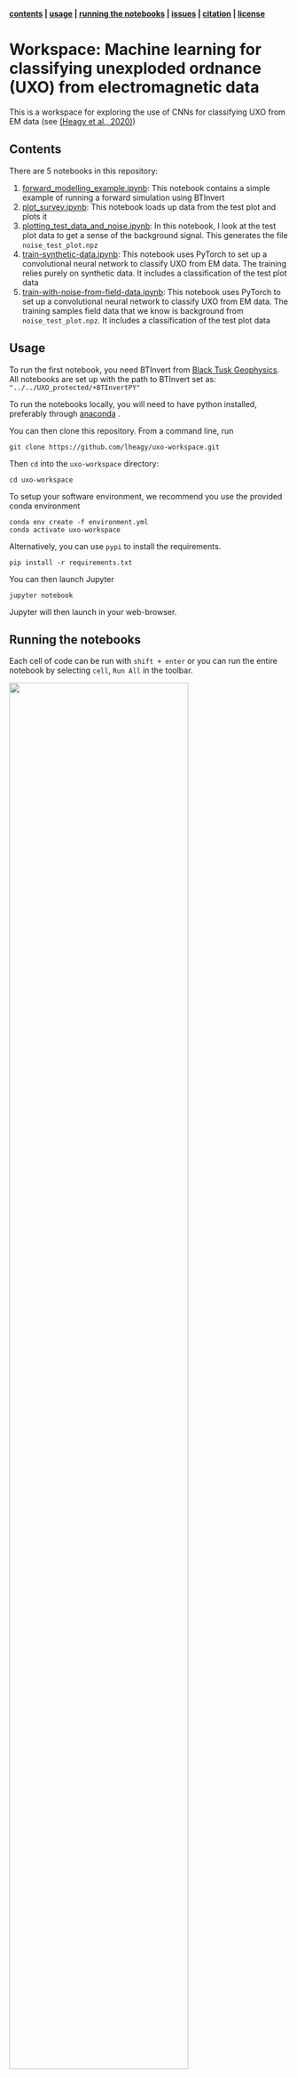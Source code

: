 **[contents](#Contents) | [usage](#Usage) | [running the notebooks](#running-the-notebooks) | [issues](#issues) | [citation](#citation) | [license](#license)**

# Workspace: Machine learning for classifying unexploded ordnance (UXO) from electromagnetic data

This is a workspace for exploring the use of CNNs for classifying UXO from EM data  (see [(Heagy et al., 2020)](./https://github.com/simpeg-research/heagy-et-al-2020-uxo-seg/blob/master/heagy-et-al-seg-2020.pdf))

## Contents

There are 5 notebooks in this repository: 

1. [forward_modelling_example.ipynb](./forward_modelling_example.ipynb): This notebook contains a simple example of running a forward simulation using BTInvert
2. [plot_survey.ipynb](./plot_survey.ipynb): This notebook loads up data from the test plot and plots it
3. [plotting_test_data_and_noise.ipynb](./plotting_test_data_and_noise.ipynb): In this notebook, I look at the test plot data to get a sense of the background signal. This generates the file `noise_test_plot.npz`
4. [train-synthetic-data.ipynb](./train-synthetic-data.ipynb): This notebook uses PyTorch to set up a convolutional neural network to classify UXO from EM data. The training relies purely on synthetic data. It includes a classification of the test plot data
5. [train-with-noise-from-field-data.ipynb](./train-with-noise-from-field-data.ipynb): This notebook uses PyTorch to set up a convolutional neural network to classify UXO from EM data. The training samples field data that we know is background from `noise_test_plot.npz`. It includes a classification of the test plot data

## Usage

To run the first notebook, you need BTInvert from [Black Tusk Geophysics](http://www.btgeophysics.com/). All notebooks are set up with the path to BTInvert set as: `"../../UXO_protected/+BTInvertPY"`

To run the notebooks locally, you will need to have python installed,
preferably through [anaconda](https://www.anaconda.com/download/) .

You can then clone this repository. From a command line, run

```
git clone https://github.com/lheagy/uxo-workspace.git
```

Then `cd` into the `uxo-workspace` directory:

```
cd uxo-workspace
```

To setup your software environment, we recommend you use the provided conda environment

```
conda env create -f environment.yml
conda activate uxo-workspace
```

Alternatively, you can use `pypi` to install the requirements. 

```
pip install -r requirements.txt
```

You can then launch Jupyter

```
jupyter notebook
```

Jupyter will then launch in your web-browser.

## Running the notebooks

Each cell of code can be run with `shift + enter` or you can run the entire notebook by selecting `cell`, `Run All` in the toolbar.

<img src="https://em.geosci.xyz/_images/run_all_cells.png" width=80% align="middle">

For more information on running Jupyter notebooks, see the [Jupyter Documentation](https://jupyter.readthedocs.io/en/latest/)

## Issues

Please [make an issue](https://github.com/lheagy/uxo-workspace/issues) if you encounter any problems while trying to run the notebooks.

## Citation

If you build upon or use these examples in your work, please cite:

Heagy, L. J., Oldenburg, D. W., Pérez, F. & Beran, L. (2020, submitted). Machine learning for classifying unexploded ordnance from electromagnetic data. In SEG Technical Program Expanded Abstracts 2020. Society of Exploration Geophysicists.

```
@inproceedings{Heagy2020,
author = {Heagy, Lindsey J. and Oldenburg, Douglas W and Pérez, Fernando and Beran, Laurens},
booktitle = {SEG Technical Program Expanded Abstracts 2020 (submitted)},
doi = {10.1190/segam2015-5931035.1},
publisher = {Society of Exploration Geophysicists},
title = {{Machine learning for classifying unexploded ordnance from electromagnetic data}},
year = {2020}
}
```

## License
These notebooks are licensed under the [MIT License](/LICENSE) which allows academic and commercial re-use and adaptation of this work.

